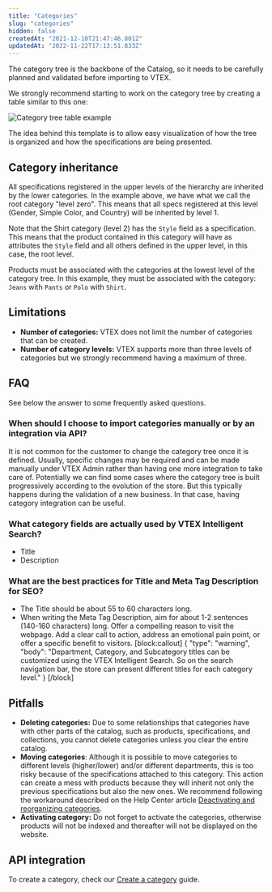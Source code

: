 ```yaml
---
title: "Categories"
slug: "categories"
hidden: false
createdAt: "2021-12-10T21:47:46.801Z"
updatedAt: "2022-11-22T17:13:51.833Z"
---
```


The category tree is the backbone of the Catalog, so it needs to be carefully planned and validated before importing to VTEX.

We strongly recommend starting to work on the category tree by creating a table similar to this one:

![Category tree table example](https://cdn.jsdelivr.net/gh/vtexdocs/dev-portal-content@readme-docs/docs/guides/Integration%20Guides/catalog-integration/8b98f38-tabela_2_12.PNG)

The idea behind this template is to allow easy visualization of how the tree is organized and how the specifications are being presented.

## Category inheritance

All specifications registered in the upper levels of the hierarchy are inherited by the lower categories. In the example above, we have what we call the root category "level zero". This means that all specs registered at this level (Gender, Simple Color, and Country) will be inherited by level 1.

Note that the Shirt category (level 2) has the `Style` field as a specification. This means that the product contained in this category will have as attributes the `Style` field and all others defined in the upper level, in this case, the root level.

Products must be associated with the categories at the lowest level of the category tree. In this example, they must be associated with the category: `Jeans` with `Pants` or `Polo` with `Shirt`.

## Limitations

- **Number of categories:** VTEX does not limit the number of categories that can be created.
- **Number of category levels:** VTEX supports more than three levels of categories but we strongly recommend having a maximum of three.

## FAQ

See below the answer to some frequently asked questions.

### When should I choose to import categories manually or by an integration via API?

It is not common for the customer to change the category tree once it is defined. Usually, specific changes may be required and can be made manually under VTEX Admin rather than having one more integration to take care of. Potentially we can find some cases where the category tree is built progressively according to the evolution of the store. But this typically happens during the validation of a new business. In that case, having category integration can be useful.

### What category fields are actually used by VTEX Intelligent Search?

- Title
- Description

### What are the best practices for Title and Meta Tag Description for SEO?

- The Title should be about 55 to 60 characters long.
- When writing the Meta Tag Description, aim for about 1-2 sentences (140-160 characters) long. Offer a compelling reason to visit the webpage. Add a clear call to action, address an emotional pain point, or offer a specific benefit to visitors.
[block:callout]
{
  "type": "warning",
  "body": "Department, Category, and Subcategory titles can be customized using the VTEX Intelligent Search. So on the search navigation bar, the store can present different titles for each category level."
}
[/block]

## Pitfalls

- **Deleting categories:** Due to some relationships that categories have with other parts of the catalog, such as products, specifications, and collections, you cannot delete categories unless you clear the entire catalog.
- **Moving categories**: Although it is possible to move categories to different levels (higher/lower) and/or different departments, this is too risky because of the specifications attached to this category.  This action can create a mess with products because they will inherit not only the previous specifications but also the new ones. We recommend following the workaround described on the Help Center article [Deactivating and reorganizing categories](https://help.vtex.com/en/tutorial/deactivating-and-reorganizing-categories--tutorials_264#changing-the-category-tree).
- **Activating category:** Do not forget to activate the categories, otherwise products will not be indexed and thereafter will not be displayed on the website.

## API integration

To create a category, check our [Create a category](https://developers.vtex.com/vtex-rest-api/docs/create-a-category) guide.
